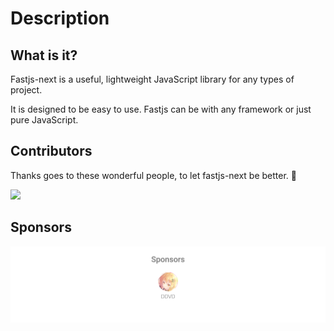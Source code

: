 # Description

## What is it?

Fastjs-next is a useful, lightweight JavaScript library for any types of project.

It is designed to be easy to use. Fastjs can be with any framework or just pure JavaScript.

## Contributors

Thanks goes to these wonderful people, to let fastjs-next be better. 🙌

<a href="https://github.com/fastjs-team/fastjs-next/graphs/contributors">
  <img src="https://contrib.rocks/image?repo=fastjs-team/fastjs-next" />
</a>

## Sponsors

<div align="center">
  <img src="https://raw.githubusercontent.com/dy-xiaodong2022/sponsors/main/sponsors.svg" />
</div>